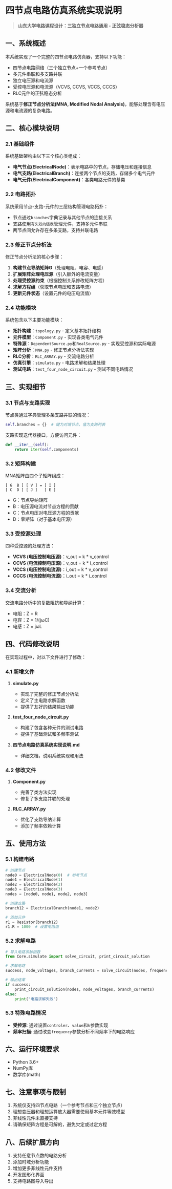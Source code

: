 # 四节点电路仿真系统实现说明

> **山东大学电路课程设计：三独立节点电路通用 - 正弦稳态分析器**

## 一、系统概述

本系统实现了一个完整的四节点电路仿真器，支持以下功能：

- 四节点电路网络（三个独立节点+一个参考节点）
- 多元件串联和多支路并联
- 独立电压源和电流源
- 受控电压源和电流源（VCVS, CCVS, VCCS, CCCS）
- RLC元件的正弦稳态分析

系统基于**修正节点分析法(MNA, Modified Nodal Analysis)**，能够处理含有电压源和电流源的复杂电路。

## 二、核心模块说明

### 2.1 基础组件

系统基础架构由以下三个核心类组成：

- **电气节点(ElectricalNode)**：表示电路中的节点，存储电压和连接信息
- **电气支路(ElectricalBranch)**：连接两个节点的支路，存储多个电气元件
- **电气元件(ElectricalComponent)**：各类电路元件的基类

### 2.2 电路拓扑

系统采用节点-支路-元件的三层结构管理电路拓扑：

- 节点通过`branches`字典记录与其他节点的连接关系
- 支路使用`有头双向链表`管理元件，支持多元件串联
- 两节点间允许存在多条支路，支持并联电路

### 2.3 修正节点分析法

修正节点分析法的核心步骤：

1. **构建节点导纳矩阵G**（处理电阻、电容、电感）
2. **扩展矩阵处理电压源**（引入额外的电流变量）
3. **处理受控源约束**（根据控制关系修改矩阵方程）
4. **求解方程组**（获取节点电压和支路电流）
5. **更新元件状态**（设置元件的电压电流值）

### 2.4 功能模块

系统包含以下主要功能模块：

- **拓扑构建**：`topology.py` - 定义基本拓扑结构
- **元件模型**：`Component.py` - 实现各类电气元件
- **特殊源**：`DependentSource.py`和`RealSource.py` - 实现受控源和实际电源
- **矩阵分析**：`MNA.py` - 修正节点分析法实现
- **RLC分析**：`RLC_ARRAY.py` - 交流电路分析
- **仿真引擎**：`simulate.py` - 电路求解和结果处理
- **测试电路**：`test_four_node_circuit.py` - 测试不同电路情况

## 三、实现细节

### 3.1 节点与支路实现

节点类通过字典管理多条支路并联的情况：
```python
self.branches = {}  # 键为对端节点，值为支路列表
```

支路实现迭代器接口，方便访问元件：
```python
def __iter__(self):
    return iter(self.components)
```

### 3.2 矩阵构建

MNA矩阵由四个子矩阵组成：
```
[ G  B ] [ V ] = [ I ]
[ C  D ] [ J ]   [ E ]
```
- G：节点导纳矩阵
- B：电压源电流对节点方程的贡献
- C：节点电压对电压源方程的贡献
- D：零矩阵（对于基本电压源）

### 3.3 受控源处理

四种受控源的处理方法：
- **VCVS (电压控制电压源)**：v_out = k * v_control
- **CCVS (电流控制电压源)**：v_out = k * i_control
- **VCCS (电压控制电流源)**：i_out = k * v_control
- **CCCS (电流控制电流源)**：i_out = k * i_control

### 3.4 交流分析

交流电路分析中的复数阻抗和导纳计算：
- 电阻：Z = R
- 电容：Z = 1/(jωC)
- 电感：Z = jωL

## 四、代码修改说明

在实现过程中，对以下文件进行了修改：

### 4.1 新增文件

1. **simulate.py**
   - 实现了完整的修正节点分析法
   - 定义了主电路求解函数
   - 提供了友好的结果输出功能

2. **test_four_node_circuit.py**
   - 构建了包含各种元件的测试电路
   - 提供了基础测试和多频率测试

3. **四节点电路仿真系统实现说明.md**
   - 详细文档，说明系统实现和用法

### 4.2 修改文件

1. **Component.py**
   - 完善了类方法实现
   - 修复了多支路并联的处理

2. **RLC_ARRAY.py**
   - 优化了支路导纳计算
   - 添加了频率依赖计算

## 五、使用方法

### 5.1 构建电路

```python
# 创建节点
node0 = ElectricalNode(0)  # 参考节点
node1 = ElectricalNode(1)
node2 = ElectricalNode(2)
node3 = ElectricalNode(3)
nodes = [node0, node1, node2, node3]

# 创建支路
branch12 = ElectricalBranch(node1, node2)

# 添加元件
r1 = Resistor(branch12)
r1.R = 1000  # 设置电阻值
```

### 5.2 求解电路

```python
# 导入电路求解函数
from Core.simulate import solve_circuit, print_circuit_solution

# 求解电路
success, node_voltages, branch_currents = solve_circuit(nodes, frequency=1000)

# 输出结果
if success:
    print_circuit_solution(nodes, node_voltages, branch_currents)
else:
    print("电路求解失败")
```

### 5.3 特殊电路情况

- **受控源**: 通过设置`controler`、`value`和`k`参数实现
- **频率扫描**: 通过改变`frequency`参数分析不同频率下的电路响应

## 六、运行环境要求

- Python 3.6+
- NumPy库
- 数学库(math)

## 七、注意事项与限制

1. 系统仅支持四节点电路（一个参考节点和三个独立节点）
2. 理想变压器和理想运算放大器需要使用基本元件等效模型
3. 非线性元件未直接支持
4. 请确保矩阵方程是可解的，避免欠定或过定方程

## 八、后续扩展方向

1. 支持任意节点数的电路分析
2. 添加时域分析功能
3. 增加更多非线性元件支持
4. 开发图形化界面
5. 支持电路图导入导出
